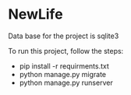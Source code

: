 # NewLife
Data base for the project is sqlite3

To run this project, follow the steps:

- pip install -r requirments.txt
- python manage.py migrate
- python manage.py runserver
